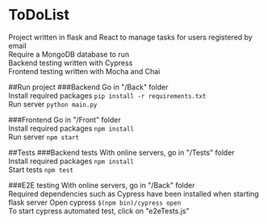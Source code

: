 # ToDoList

Project written in flask and React to manage tasks for users registered by email  
Require a MongoDB database to run  
Backend testing written with Cypress  
Frontend testing written with Mocha and Chai

##Run project
###Backend
Go in "/Back" folder  
Install required packages ```pip install -r requirements.txt```  
Run server ```python main.py```

###Frontend
Go in "/Front" folder  
Install required packages ```npm install```  
Run server ```npm start```

##Tests
###Backend tests
With online servers, go in "/Tests" folder  
Install required packages ```npm install```  
Start tests ```npm test```  

###E2E testing
With online servers, go in "/Back" folder  
Required dependencies such as Cypress have been installed when starting flask server 
Open cypress ```$(npm bin)/cypress open```  
To start cypress automated test, click on "e2eTests.js"
